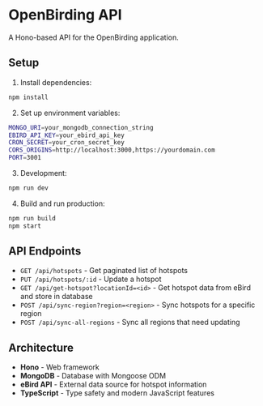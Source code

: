# OpenBirding API

A Hono-based API for the OpenBirding application.

## Setup

1. Install dependencies:
```bash
npm install
```

2. Set up environment variables:
```bash
MONGO_URI=your_mongodb_connection_string
EBIRD_API_KEY=your_ebird_api_key
CRON_SECRET=your_cron_secret_key
CORS_ORIGINS=http://localhost:3000,https://yourdomain.com
PORT=3001
```

3. Development:
```bash
npm run dev
```

4. Build and run production:
```bash
npm run build
npm start
```

## API Endpoints

- `GET /api/hotspots` - Get paginated list of hotspots
- `PUT /api/hotspots/:id` - Update a hotspot
- `GET /api/get-hotspot?locationId=<id>` - Get hotspot data from eBird and store in database
- `POST /api/sync-region?region=<region>` - Sync hotspots for a specific region
- `POST /api/sync-all-regions` - Sync all regions that need updating

## Architecture

- **Hono** - Web framework
- **MongoDB** - Database with Mongoose ODM
- **eBird API** - External data source for hotspot information
- **TypeScript** - Type safety and modern JavaScript features

